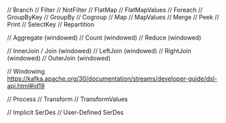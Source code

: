 
// Branch
// Filter
// NotFilter
// FlatMap
// FlatMapValues
// Foreach
// GroupByKey
// GroupBy
// Cogroup
// Map
// MapValues
// Merge
// Peek
// Print
// SelectKey
// Repartition

// Aggregate (windowed)
// Count (windowed)
// Reduce (windowed)

// InnerJoin / Join (windowed)
// LeftJoin (windowed)
// RightJoin (windowed)
// OuterJoin (windowed)

// Windowing https://kafka.apache.org/30/documentation/streams/developer-guide/dsl-api.html#id19

// Process
// Transform
// TransformValues

// Implicit SerDes
// User-Defined SerDes
